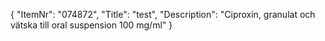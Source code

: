 {
  "ItemNr": "074872",
  "Title": "test",
  "Description": "Ciproxin, granulat och vätska till oral suspension 100 mg/ml"
}